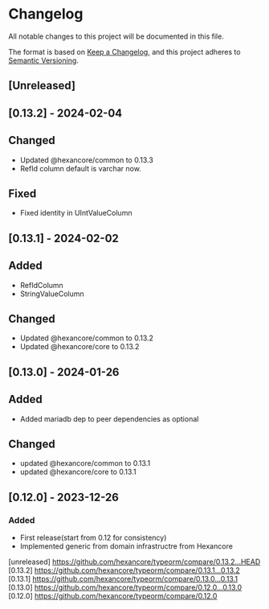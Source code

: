 # Changelog
All notable changes to this project will be documented in this file.

The format is based on [Keep a Changelog](https://keepachangelog.com/en/1.0.0/),
and this project adheres to [Semantic Versioning](https://semver.org/spec/v2.0.0.html).

## [Unreleased]

## [0.13.2] - 2024-02-04

## Changed

- Updated @hexancore/common to 0.13.3
- RefId column default is varchar now.

## Fixed

- Fixed identity in UIntValueColumn

## [0.13.1] - 2024-02-02

## Added

- RefIdColumn
- StringValueColumn

## Changed

- Updated @hexancore/common to 0.13.2
- Updated @hexancore/core to 0.13.2

## [0.13.0] - 2024-01-26

## Added

- Added mariadb dep to peer dependencies as optional

## Changed

- updated @hexancore/common to 0.13.1
- updated @hexancore/core to 0.13.1

## [0.12.0] - 2023-12-26

### Added

- First release(start from 0.12 for consistency)
- Implemented generic from domain infrastructre from Hexancore

[unreleased] https://github.com/hexancore/typeorm/compare/0.13.2...HEAD   
[0.13.2] https://github.com/hexancore/typeorm/compare/0.13.1...0.13.2   
[0.13.1] https://github.com/hexancore/typeorm/compare/0.13.0...0.13.1   
[0.13.0] https://github.com/hexancore/typeorm/compare/0.12.0...0.13.0   
[0.12.0] https://github.com/hexancore/typeorm/compare/0.12.0     
